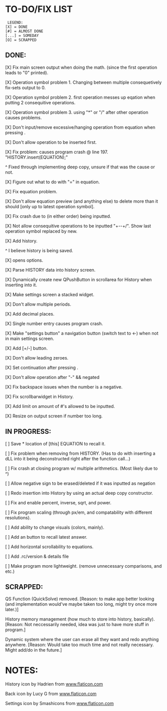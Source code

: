 # TO-DO/FIX LIST
     LEGEND:
    [X] = DONE
    [#] = ALMOST DONE
    [...] = SOMEDAY
	[O] = SCRAPPED

## DONE:

 [X] Fix main screen output when doing the math. (since the first operation leads to "0" printed).
 
 [X] Operation symbol problem 1. Changing between multiple consequetively fix-sets output to 0.
 
 [X] Operation symbol problem 2. first operation messes up eqation when putting 2 consequitive operations.
 
 [X] Operation symbol problem 3. using "*" or "/" after other operation causes problems.
 
 [X] Don't input/remove excessive/hanging operation from equation when pressing <Enter>.
 
 [X] Don't allow operation to be inserted first.
 
 [X] Fix problem: <Enter> causes program crash @ line 197. "HISTORY.insert(EQUATION);"
 
  ^  Fixed through implementing deep copy, unsure if that was the cause or not.
  
 [X] Figure out what to do with "=" in equation.
 
 [X] Fix <BACKSPACE> equation problem.
 
 [X] Don't allow equation preview (and anything else) to delete more than it should [only up to latest operation symbol].
 
 [X] Fix crash due to <Backspace> <Delete> (in either order) being inputted.
 
 [X] Not allow consequitive operations to be inputted "+--+/". Show last operation symbol replaced by new.
 
 [X] Add history.
 
  ^  I believe history is being saved.
 
 [X] <ESCAPE> opens options.
 
 [X] Parse HISTORY data into history screen.
 
 [X] Dynamically create new QPushButton in scrollarea for History when inserting into it.
 
 [X] Make settings screen a stacked widget.
 
 [X] Don't allow multiple periods.
 
 [X] Add decimal places.
 
 [X] Single number entry causes program crash.
 
 [X] Make "settings button" a navigation button (switch text to <-) when not in main settings screen.
 
 [X] Add [+/-] button.
 
 [X] Don't allow leading zeroes.
 
 [X] Set continuation after pressing <ENTER>.

 [X] Don't allow operation after "-" && negated
 
 [X] Fix backspace issues when the number is a negative.
 
 [X] Fix scrollbarwidget in History.
 
 [X] Add limit on amount of #'s allowed to be inputted.
 
 [X] Resize on output screen if number too long.
 
## IN PROGRESS:
 
 [ ] Save * location of [this] EQUATION to recall it.
   
 [ ] Fix problem when removing from HISTORY. (Has to do with inserting a dLL into it being deconstructed right after the function call...)  

 [ ] Fix crash at closing program w/ multiple arithmetics. (Most likely due to ^)
 
 [ ] Allow negative sign to be erased/deleted if it was inputted as negation
   
 [ ] Redo insertion into History by using an actual deep copy constructor.
   
 [ ] Fix and enable percent, inverse, sqrt, and power.
 
 [ ] Fix program scaling (through px/em, and compatability with different resolutions).
 
 [ ] Add ability to change visuals (colors, mainly).
 
 [ ] Add an <ans> button to recall latest answer.
 
 [ ] Add horizontal scrollability to equations.
 
 [ ] Add .rc/version & details file
 
 [ ] Make program more lightweight. (remove unnecessary comparisons, and etc.)
   
## SCRAPPED:

 QS Function (QuickSolve) removed. [Reason: to make app better looking (and implementation would've maybe taken too long, might try once more later.)]
 
 History memory management (how much to store into history, basically). [Reason: Not neccessarily needed, idea was just to have more stuff in program.]

 Dynamic system where the user can erase all they want and redo anything anywhere. [Reason: Would take too much time and not really necessary. Might add/do in the future.]

# NOTES:

 History icon by Hadrien from www.flaticon.com
 
 Back icon by Lucy G from www.flaticon.com
 
 Settings icon by Smashicons from www.flaticon.com